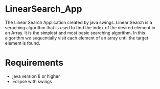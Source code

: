 # LinearSearch_App
The Linear Search Application created by java swings.
Linear Search is a seraching algorithm that is used to find the index of the desired element in an Array. It is the simplest and most basic searching algorithm.
In this algorithm we sequentially visit each element of an array until the target element is found.


# Requirements
* java version 8 or higher
* Eclipse with swings
